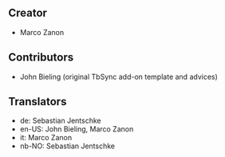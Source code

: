 ## Creator
* Marco Zanon

## Contributors
* John Bieling (original TbSync add-on template and advices)

## Translators
* de: Sebastian Jentschke
* en-US: John Bieling, Marco Zanon
* it: Marco Zanon
* nb-NO: Sebastian Jentschke
